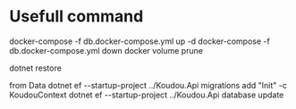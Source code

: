 # Usefull command

docker-compose -f db.docker-compose.yml up -d
docker-compose -f db.docker-compose.yml down
docker volume prune

dotnet restore

from Data
dotnet ef --startup-project ../Koudou.Api migrations add "Init" -c KoudouContext
dotnet ef --startup-project ../Koudou.Api database update
